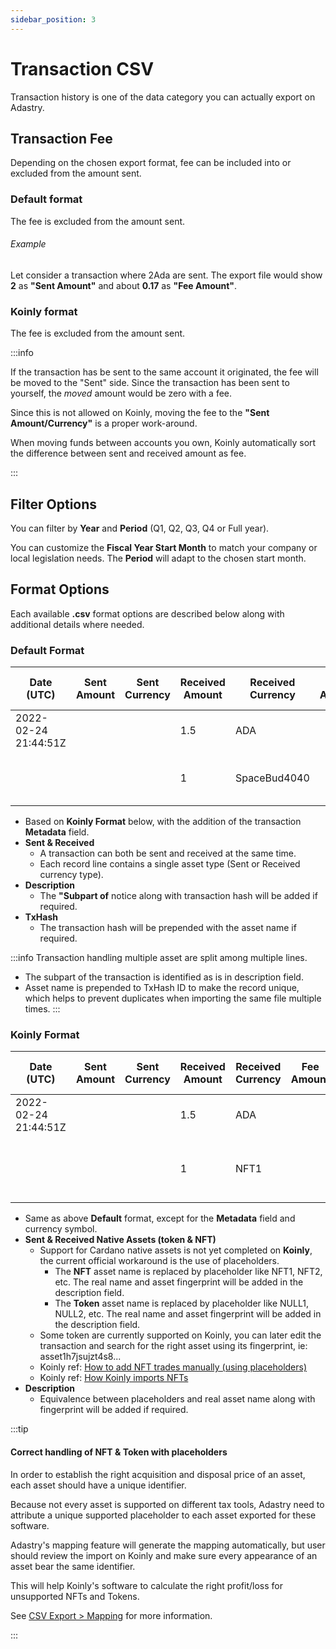 ```yaml
---
sidebar_position: 3
---
```


# Transaction CSV

Transaction history is one of the data category you can actually export on Adastry.

## Transaction Fee

Depending on the chosen export format, fee can be included into or excluded from the amount sent.

### Default format

The fee is excluded from the amount sent.

###### Example

Let consider a transaction where 2Ada are sent. The export file would show **2** as **"Sent Amount"** 
and about **0.17** as **"Fee Amount"**.

### Koinly format

The fee is excluded from the amount sent.

:::info

If the transaction has be sent to the same account it originated, the fee will be moved to the "Sent"
side. Since the transaction has been sent to yourself, the *moved* amount would be zero with a fee.

Since this is not allowed on Koinly, moving the fee to the **"Sent Amount/Currency"** is a proper
work-around.

When moving funds between accounts you own, Koinly automatically sort the difference between sent
and received amount as fee.

:::

## Filter Options

You can filter by **Year** and **Period** (Q1, Q2, Q3, Q4 or Full year).

You can customize the **Fiscal Year Start Month** to match your company or local legislation needs.
The **Period** will adapt to the chosen start month.

## Format Options

Each available **.csv** format options are described below along with additional details where needed.

### Default Format

| Date (UTC)           | Sent Amount | Sent Currency | Received Amount | Received Currency | Fee Amount | Fee Currency | Net Worth Amount | Net Worth Currency | Label | Description                                                       | TxHash                        | Metadata                                 |
|----------------------|-------------|---------------|-----------------|-------------------|------------|--------------|------------------|--------------------|-------|-------------------------------------------------------------------|-------------------------------|------------------------------------------|
| 2022-02-24 21:44:51Z |             |               | 1.5             | ADA               |            |              | 1.73             | USD                |       | MINTING/BURNING                                                   | 76c24dc40ab2...               | [{"label":"721","json_metadata": "..."}] |
|                      |             |               | 1               | SpaceBud4040      |            |              |                  |                    |       | SpaceBud4040 - asset1zkug... (Subpart of txHash: 76c24dc40ab2...) | (SpaceBud4040)76c24dc40ab2... | [{"label":"721","json_metadata": "..."}] |                                        |

- Based on **Koinly Format** below, with the addition of the transaction **Metadata** field.
- **Sent & Received**
  - A transaction can both be sent and received at the same time.
  - Each record line contains a single asset type (Sent or Received currency type).
- **Description**
  - The **"Subpart of** notice along with transaction hash will be added if required.
- **TxHash**
  - The transaction hash will be prepended with the asset name if required. 

:::info
Transaction handling multiple asset are split among multiple lines.
- The subpart of the transaction is identified as is in description field.
- Asset name is prepended to TxHash ID to make the record unique, which helps to prevent duplicates
  when importing the same file multiple times.
:::

### Koinly Format

| Date (UTC)           | Sent Amount | Sent Currency | Received Amount | Received Currency | Fee Amount | Fee Currency | Net Worth Amount | Net Worth Currency | Label | Description                                                              | TxHash                        |
|----------------------|-------------|---------------|-----------------|-------------------|------------|--------------|------------------|--------------------|-------|--------------------------------------------------------------------------|-------------------------------|
| 2022-02-24 21:44:51Z |             |               | 1.5             | ADA               |            |              | 1.73             | USD                |       | MINTING/BURNING                                                          | 76c24dc40ab2...               |
|                      |             |               | 1               | NFT1              |            |              |                  |                    |       | NFT1 = SpaceBud4040 [asset1zkug...] (Subpart of txHash: 76c24dc40ab2...) | (SpaceBud4040)76c24dc40ab2... |

- Same as above **Default** format, except for the **Metadata** field and currency symbol.
- **Sent & Received Native Assets (token & NFT)**
  - Support for Cardano native assets is not yet completed on **Koinly**, the current official workaround is the use of placeholders.
    - The **NFT** asset name is replaced by placeholder like NFT1, NFT2, etc. The real name and asset fingerprint will be added in the description field. 
    - The **Token** asset name is replaced by placeholder like NULL1, NULL2, etc. The real name and asset fingerprint will be added in the description field.
  - Some token are currently supported on Koinly, you can later edit the transaction and search for the right asset using its fingerprint, ie: asset1h7jsujzt4s8...
  - Koinly ref: [How to add NFT trades manually (using placeholders)](https://help.koinly.io/en/articles/5742771-how-to-add-nft-trades-manually-using-placeholders)
  - Koinly ref: [How Koinly imports NFTs](https://help.koinly.io/en/articles/5998331-how-koinly-imports-nfts)
- **Description**
  - Equivalence between placeholders and real asset name along with fingerprint will be added if required.

:::tip
#### Correct handling of NFT & Token with placeholders

In order to establish the right acquisition and disposal price of an asset, each asset should have a unique identifier.

Because not every asset is supported on different tax tools, Adastry need to attribute a unique supported placeholder to each asset exported for these software.

Adastry's mapping feature will generate the mapping automatically, but user should review the import on Koinly and make sure every appearance of an
asset bear the same identifier.

This will help Koinly's software to calculate the right profit/loss for unsupported NFTs and Tokens.

See [CSV Export > Mapping](/learn/docs/export/mapping) for more information.

:::

